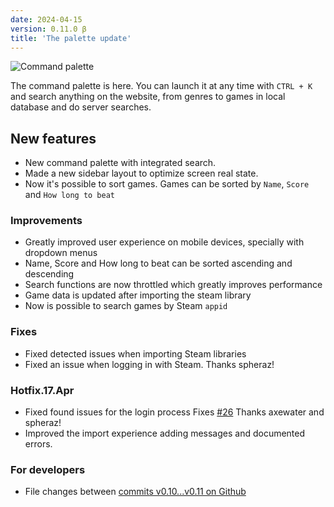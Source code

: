 ```yaml
---
date: 2024-04-15
version: 0.11.0 β
title: 'The palette update'
---
```



![Command palette](/img/changelog/2024-03.png)

The command palette is here. You can launch it at any time with `CTRL + K` and search anything on the website, from genres to games in local database and do server searches.

## New features
- New command palette with integrated search.
- Made a new sidebar layout to optimize screen real state.
- Now it's possible to sort games. Games can be sorted by `Name`, `Score` and `How long to beat`

### Improvements
- Greatly improved user experience on mobile devices, specially with dropdown menus
- Name, Score and How long to beat can be sorted ascending and descending
- Search functions are now throttled which greatly improves performance
- Game data is updated after importing the steam library
- Now is possible to search games by Steam `appid`

### Fixes
- Fixed detected issues when importing Steam libraries
- Fixed an issue when logging in with Steam. Thanks spheraz!

### Hotfix.17.Apr
- Fixed found issues for the login process Fixes [#26](https://github.com/gsabater/backlog.rip/issues/26) Thanks axewater and spheraz!
- Improved the import experience adding messages and documented errors.

### For developers
- File changes between [commits v0.10...v0.11 on Github](https://github.com/gsabater/backlog.rip/compare/v0.10.0...v0.11.0)
